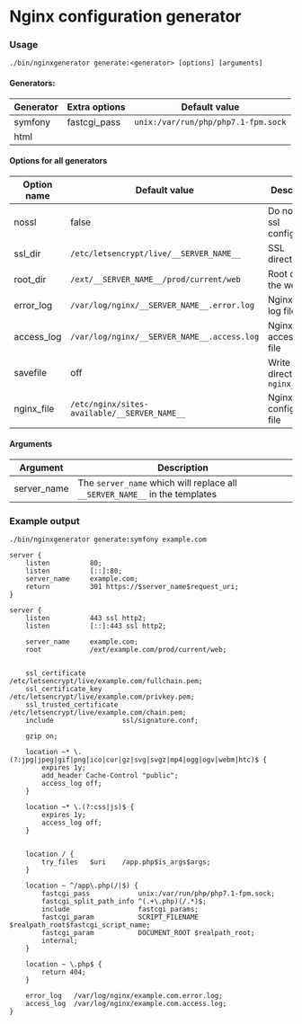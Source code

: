 # Nginx configuration generator

### Usage

```
./bin/nginxgenerator generate:<generator> [options] [arguments]
```

#### Generators:

| Generator | Extra options | Default value |
| --- | --- | --- |
| symfony | fastcgi_pass | `unix:/var/run/php/php7.1-fpm.sock`
| html | | |

#### Options for all generators

| Option name | Default value | Description |
| --- | --- | --- |
| nossl | false | Do not add ssl configuration |
| ssl_dir | `/etc/letsencrypt/live/__SERVER_NAME__` | SSL directory |
| root_dir | `/ext/__SERVER_NAME__/prod/current/web` | Root dir for the webfiles |
| error_log | `/var/log/nginx/__SERVER_NAME__.error.log` | Nginx error log file |
| access_log | `/var/log/nginx/__SERVER_NAME__.access.log` | Nginx access log file |
| savefile | off | Write the file directly to `nginx_dir` |
| nginx_file | `/etc/nginx/sites-available/__SERVER_NAME__` | Nginx configuration file |

#### Arguments

| Argument | Description |
| --- | --- |
| server_name | The `server_name` which will replace all `__SERVER_NAME__` in the templates |

### Example output

`./bin/nginxgenerator generate:symfony example.com`

```
server {
    listen          80;
    listen          [::]:80;
    server_name     example.com;
    return          301 https://$server_name$request_uri;
}

server {
    listen          443 ssl http2;
    listen          [::]:443 ssl http2;

    server_name     example.com;
    root            /ext/example.com/prod/current/web;

    
    ssl_certificate         /etc/letsencrypt/live/example.com/fullchain.pem;
    ssl_certificate_key     /etc/letsencrypt/live/example.com/privkey.pem;
    ssl_trusted_certificate /etc/letsencrypt/live/example.com/chain.pem;
    include                 ssl/signature.conf;

    gzip on;

    location ~* \.(?:jpg|jpeg|gif|png|ico|cur|gz|svg|svgz|mp4|ogg|ogv|webm|htc)$ {
        expires 1y;
        add_header Cache-Control "public";
        access_log off;
    }

    location ~* \.(?:css|js)$ {
        expires 1y;
        access_log off;
    }

    
    location / {
        try_files   $uri    /app.php$is_args$args;
    }

    location ~ ^/app\.php(/|$) {
        fastcgi_pass            unix:/var/run/php/php7.1-fpm.sock;
        fastcgi_split_path_info ^(.+\.php)(/.*)$;
        include                 fastcgi_params;
        fastcgi_param           SCRIPT_FILENAME $realpath_root$fastcgi_script_name;
        fastcgi_param           DOCUMENT_ROOT $realpath_root;
        internal;
    }

    location ~ \.php$ {
        return 404;
    }
    
    error_log   /var/log/nginx/example.com.error.log;
    access_log  /var/log/nginx/example.com.access.log;
}

```
